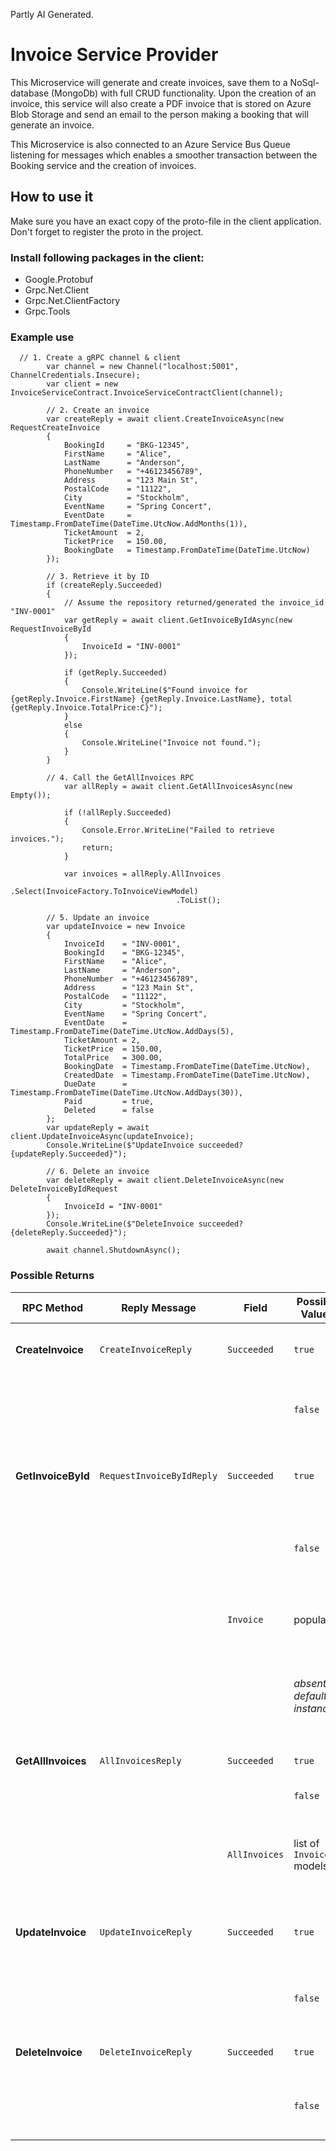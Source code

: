 Partly AI Generated.

# Invoice Service Provider

This Microservice will generate and create invoices, save them to a NoSql-database (MongoDb) with full CRUD functionality. Upon the creation of an invoice, this service will also create a PDF invoice that is stored on Azure Blob Storage and send an email to the person making a booking that will generate an invoice.

This Microservice is also connected to an Azure Service Bus Queue listening for messages which enables a smoother transaction between the Booking service and the creation of invoices.

## How to use it

Make sure you have an exact copy of the proto-file in the client application. Don't forget to register the proto in the project.

### Install following packages in the client:
- Google.Protobuf
- Grpc.Net.Client
- Grpc.Net.ClientFactory
- Grpc.Tools

### Example use
```
  // 1. Create a gRPC channel & client
        var channel = new Channel("localhost:5001", ChannelCredentials.Insecure);
        var client = new InvoiceServiceContract.InvoiceServiceContractClient(channel);

        // 2. Create an invoice
        var createReply = await client.CreateInvoiceAsync(new RequestCreateInvoice
        {
            BookingId     = "BKG-12345",
            FirstName     = "Alice",
            LastName      = "Anderson",
            PhoneNumber   = "+46123456789",
            Address       = "123 Main St",
            PostalCode    = "11122",
            City          = "Stockholm",
            EventName     = "Spring Concert",
            EventDate     = Timestamp.FromDateTime(DateTime.UtcNow.AddMonths(1)),
            TicketAmount  = 2,
            TicketPrice   = 150.00,
            BookingDate   = Timestamp.FromDateTime(DateTime.UtcNow)
        });

        // 3. Retrieve it by ID
        if (createReply.Succeeded)
        {
            // Assume the repository returned/generated the invoice_id "INV-0001"
            var getReply = await client.GetInvoiceByIdAsync(new RequestInvoiceById
            {
                InvoiceId = "INV-0001"
            });

            if (getReply.Succeeded)
            {
                Console.WriteLine($"Found invoice for {getReply.Invoice.FirstName} {getReply.Invoice.LastName}, total {getReply.Invoice.TotalPrice:C}");
            }
            else
            {
                Console.WriteLine("Invoice not found.");
            }
        }

        // 4. Call the GetAllInvoices RPC
            var allReply = await client.GetAllInvoicesAsync(new Empty());

            if (!allReply.Succeeded)
            {
                Console.Error.WriteLine("Failed to retrieve invoices.");
                return;
            }

            var invoices = allReply.AllInvoices
                                     .Select(InvoiceFactory.ToInvoiceViewModel)
                                     .ToList();

        // 5. Update an invoice
        var updateInvoice = new Invoice
        {
            InvoiceId    = "INV-0001",
            BookingId    = "BKG-12345",
            FirstName    = "Alice",
            LastName     = "Anderson",
            PhoneNumber  = "+46123456789",
            Address      = "123 Main St",
            PostalCode   = "11122",
            City         = "Stockholm",
            EventName    = "Spring Concert",
            EventDate    = Timestamp.FromDateTime(DateTime.UtcNow.AddDays(5),
            TicketAmount = 2,
            TicketPrice  = 150.00,
            TotalPrice   = 300.00,
            BookingDate  = Timestamp.FromDateTime(DateTime.UtcNow),
            CreatedDate  = Timestamp.FromDateTime(DateTime.UtcNow),
            DueDate      = Timestamp.FromDateTime(DateTime.UtcNow.AddDays(30)),
            Paid         = true,
            Deleted      = false
        };
        var updateReply = await client.UpdateInvoiceAsync(updateInvoice);
        Console.WriteLine($"UpdateInvoice succeeded? {updateReply.Succeeded}");

        // 6. Delete an invoice
        var deleteReply = await client.DeleteInvoiceAsync(new DeleteInvoiceByIdRequest
        {
            InvoiceId = "INV-0001"
        });
        Console.WriteLine($"DeleteInvoice succeeded? {deleteReply.Succeeded}");

        await channel.ShutdownAsync();
```

### Possible Returns
| RPC Method         | Reply Message             | Field         | Possible Values             | Meaning                                                                 |
| ------------------ | ------------------------- | ------------- | --------------------------- | ----------------------------------------------------------------------- |
| **CreateInvoice**  | `CreateInvoiceReply`      | `Succeeded`   | `true`                      | Invoice was successfully created and saved.                             |
|                    |                           |               | `false`                     | Validation failed, factory returned null, or repository save failed.    |
| **GetInvoiceById** | `RequestInvoiceByIdReply` | `Succeeded`   | `true`                      | An invoice with the given ID was found and converted.                   |
|                    |                           |               | `false`                     | No invoice with that ID, conversion failed, or repository call failed.  |
|                    |                           | `Invoice`     | populated                   | The retrieved invoice (only when `Succeeded == true`).                  |
|                    |                           |               | *absent / default instance* | When `Succeeded == false`, `Invoice` will be the default/empty model.   |
| **GetAllInvoices** | `AllInvoicesReply`        | `Succeeded`   | `true`                      | All invoices were fetched successfully.                                 |
|                    |                           |               | `false`                     | Repository call failed.                                                 |
|                    |                           | `AllInvoices` | list of `Invoice` models    | Populated when `Succeeded == true` (may be empty if no invoices exist). |
| **UpdateInvoice**  | `UpdateInvoiceReply`      | `Succeeded`   | `true`                      | Invoice payload was valid and update succeeded.                         |
|                    |                           |               | `false`                     | Input was null, mapping failed, or repository update failed.            |
| **DeleteInvoice**  | `DeleteInvoiceReply`      | `Succeeded`   | `true`                      | Invoice with given ID was deleted.                                      |
|                    |                           |               | `false`                     | Input was null or repository delete failed (e.g. not found).            |
